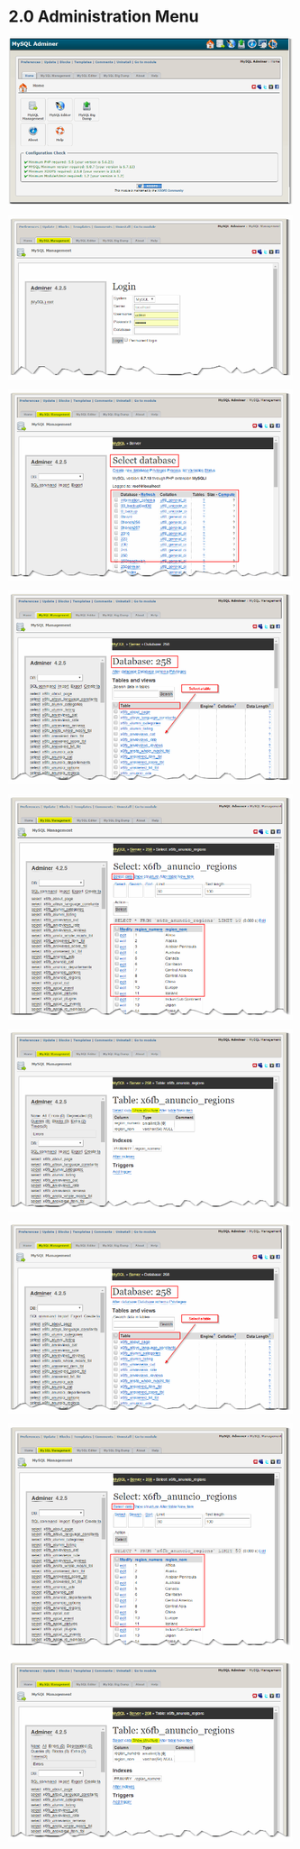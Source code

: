 # 2.0 Administration Menu

![](en/assets/image001.png)

![](en/assets/image002.png) 

![](en/assets/image003.png) 

![](en/assets/img000051.png) 

![](en/assets/img000052.png) 

![](en/assets/img000053.png) 

![](en/assets/img000051.png) 

![](en/assets/img000052.png) 

![](en/assets/img000053.png) 






